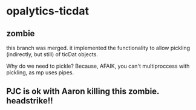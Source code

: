 # opalytics-ticdat

## zombie

this branch was merged. it implemented the functionality to allow pickling (indirectly, but still) of ticDat objects.

Why do we need to pickle? Because, AFAIK, you can't multiproccess with pickling, as mp uses pipes.

## PJC is ok with Aaron killing this zombie. headstrike!!
